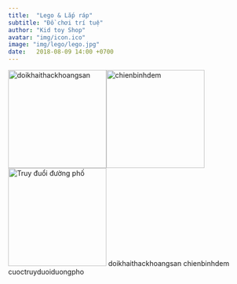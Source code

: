 ```yaml
---
title:  "Lego & Lắp ráp"
subtitle: "Đồ chơi trí tuệ"
author: "Kid toy Shop"
avatar: "img/icon.ico"
image: "img/lego/lego.jpg"
date:   2018-08-09 14:00 +0700
---
```

<img src="https://trytoforget.github.io/kidtoyshop/img/lego/doikhaithackhoangsan435.jpg" alt="doikhaithackhoangsan" width="200" height="200"><img src="https://trytoforget.github.io/kidtoyshop/img/lego/chienbinhdemninja813.jpg" alt="chienbinhdem" width="200" height="200"><img src="https://trytoforget.github.io/kidtoyshop/img/lego/cuoctruyduoiduongphovoiran-jaguar197.jpg" alt="Truy đuổi đường phố" width="200" height="200">
doikhaithackhoangsan    chienbinhdem   cuoctruyduoiduongpho

